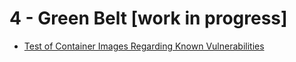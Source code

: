 # 4 - Green Belt [work in progress]

- [Test of Container Images Regarding Known Vulnerabilities](test-of-container-images-regarding-known-vulnerabilities)
